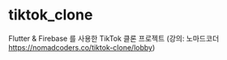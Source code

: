 # tiktok_clone

Flutter & Firebase 를 사용한 TikTok 클론 프로젝트
(강의: 노마드코더 https://nomadcoders.co/tiktok-clone/lobby)
